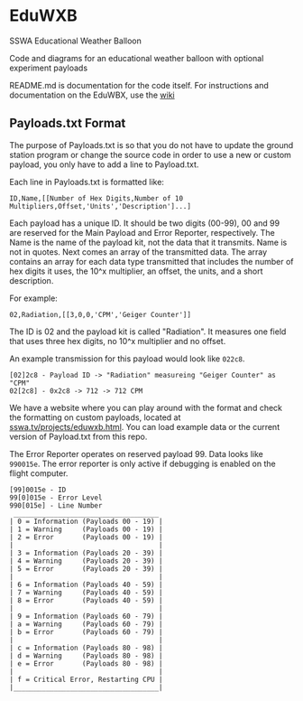 # EduWXB

SSWA Educational Weather Balloon

Code and diagrams for an educational weather balloon with optional experiment payloads

README.md is documentation for the code itself. For instructions and documentation on the EduWBX, use the [wiki](https://github.com/aidanbxyz/EduWXB/wiki)

## Payloads.txt Format

The purpose of Payloads.txt is so that you do not have to update the ground station program or change the source code in order to use a new or custom payload, you only have to add a line to Payload.txt.

Each line in Payloads.txt is formatted like:

```
ID,Name,[[Number of Hex Digits,Number of 10 Multipliers,Offset,'Units','Description']...]
```

Each payload has a unique ID. It should be two digits (00-99), 00 and 99 are reserved for the Main Payload and Error Reporter, respectively. The Name is the name of the payload kit, not the data that it transmits. Name is not in quotes. Next comes an array of the transmitted data. The array contains an array for each data type transmitted that includes the number of hex digits it uses, the 10^x multiplier, an offset, the units, and a short description.

For example:

```
02,Radiation,[[3,0,0,'CPM','Geiger Counter']]
```

The ID is 02 and the payload kit is called "Radiation". It measures one field that uses three hex digits, no 10^x multiplier and no offset.

An example transmission for this payload would look like `022c8`.

```
[02]2c8 - Payload ID -> "Radiation" measureing "Geiger Counter" as "CPM"
02[2c8] - 0x2c8 -> 712 -> 712 CPM
```

We have a website where you can play around with the format and check the formatting on custom payloads, located at [sswa.tv/projects/eduwxb.html](https://sswa.tv/projects/eduwxb.html). You can load example data or the current version of Payload.txt from this repo.

The Error Reporter operates on reserved payload 99. Data looks like `990015e`. The error reporter is only active if debugging is enabled on the flight computer.

```
[99]0015e - ID
99[0]015e - Error Level
990[015e] - Line Number
 ____________________________________
| 0 = Information (Payloads 00 - 19) |
| 1 = Warning     (Payloads 00 - 19) |
| 2 = Error       (Payloads 00 - 19) |
|                                    |
| 3 = Information (Payloads 20 - 39) |
| 4 = Warning     (Payloads 20 - 39) |
| 5 = Error       (Payloads 20 - 39) |
|                                    |
| 6 = Information (Payloads 40 - 59) |
| 7 = Warning     (Payloads 40 - 59) |
| 8 = Error       (Payloads 40 - 59) |
|                                    |
| 9 = Information (Payloads 60 - 79) |
| a = Warning     (Payloads 60 - 79) |
| b = Error       (Payloads 60 - 79) |
|                                    |
| c = Information (Payloads 80 - 98) |
| d = Warning     (Payloads 80 - 98) |
| e = Error       (Payloads 80 - 98) |
|                                    |
| f = Critical Error, Restarting CPU |
|____________________________________|
                  
```
